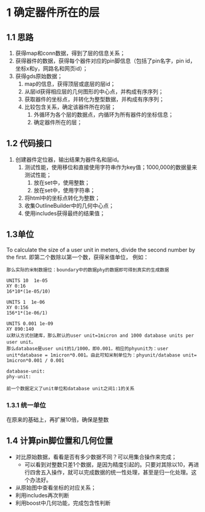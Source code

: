 # 1 确定器件所在的层
## 1.1 思路
1. 获得map和conn数据，得到了层的信息关系；
2. 获得器件的数据，获得每个器件对应的pin脚信息（包括了pin名字，pin id，坐标x和y，网路名和网页id）；
3. 获得gds原始数据；
	1. map的信息，获得顶层或底层的层id；
	2. 从层id获得相应层的几何图形的中心点，并构成有序序列；
	3. 获取器件的坐标点，并转化为整型数据，并构成有序序列；
	4. 比较包含关系，确定该器件所在的层；
		1. 外循环为各个层的数据点，内循环为所有器件的坐标信息；
		2. 确定器件所在的层；

## 1.2 代码接口

1. 创建器件定位器，输出结果为器件名和层id。
	1. 测试性能，使用移位和直接使用字符串作为key值；1000,000的数据量来测试性能；
		1. 放在set中，使用整数；
		2. 放在set中，使用字符串；
	2. 将html中的坐标点转化为整数；
	3. 收集OutlineBuilder中的几何中心点；
	4. 使用includes获得最终的结果值；

## 1.3单位
To calculate the size of a user unit in meters, divide the second number by the first.
即第二个数除以第一个数，获得米值单位， 例如：
	
	那么实际的米制数据位：boundary中的数据phy的数据即可得到真实的生成数据

	UNITS 10  1e-05
	XY 0:16
	16*10*(1e-05/10)

	UNITS 1  1e-06
	XY 0:156
	156*1*(1e-06/1)
	
	UNITS 0.001 1e-09
	XY 890:140
	以默认方式创建库，那么默认的user unit=1micron and 1000 database units per user unit。
	那么database是user unit的1/1000，即0.001，相应的phyunit为：user unit*database = 1micron*0.001。由此可知米制单位为：phyunit/database unit= 1micron*0.001 / 0.001

	database-unit: 
	phy-unit:

	前一个数据定义了unit单位和database unit之间1:1的关系

### 1.3.1 统一单位
在原来的基础上，再扩展10倍，确保是整数

## 1.4 计算pin脚位置和几何位置

- 对比原始数据，看看是否有多少数据不同？可以用集合操作来完成；
	- 可以看到对整数只差1个数据，是因为精度引起的。只要对其除以10，再进行四舍五入操作，就可以完成数据的统一性处理，甚至是归一化处理。这个办法好。
- 从原始图中查看坐标的对应关系；
- 利用includes再次判断
- 利用boost中几何功能，完成包含性判断

